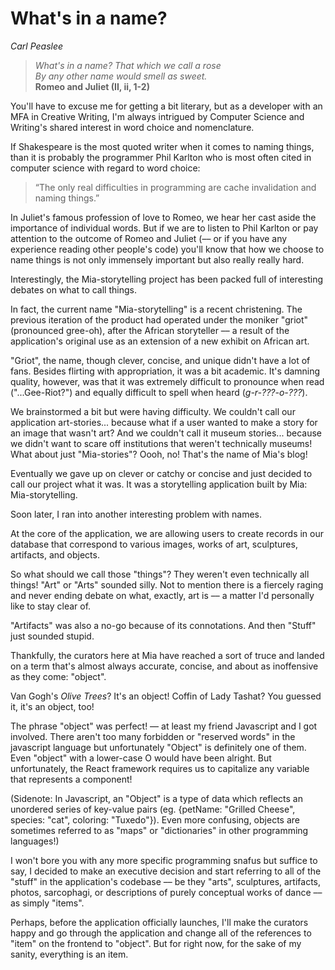 # What's in a name?

_Carl Peaslee_

>_What's in a name? That which we call a rose  
By any other name would smell as sweet._  
>**Romeo and Juliet (II, ii, 1-2)**

You'll have to excuse me for getting a bit literary, but as a developer with an MFA in Creative Writing, I'm always intrigued by Computer Science and Writing's shared interest in word choice and nomenclature.

If Shakespeare is the most quoted writer when it comes to naming things, than it is probably the programmer Phil Karlton who is most often cited in computer science with regard to word choice:

> “The only real difficulties in programming are cache invalidation and naming things.”

In Juliet's famous profession of love to Romeo, we hear her cast aside the importance of individual words. But if we are to listen to Phil Karlton or pay attention to the outcome of Romeo and Juliet (–– or if you have any experience reading other people's code) you'll know that how we choose to name things is not only immensely important but also really really hard.

Interestingly, the Mia-storytelling project has been packed full of interesting debates on what to call things.

In fact, the current name "Mia-storytelling" is a recent christening. The previous iteration of the product had operated under the moniker "griot" (pronounced gree-oh), after the African storyteller –– a result of the application's original use as an extension of a new exhibit on African art.

"Griot", the name, though clever, concise, and unique didn't have a lot of fans. Besides flirting with appropriation, it was a bit academic. It's damning quality, however, was that it was extremely difficult to pronounce when read ("...Gee-Riot?") and equally difficult to spell when heard (_g-r-???-o-???_).

We brainstormed a bit but were having difficulty. We couldn't call our application art-stories... because what if a user wanted to make a story for an image that wasn't art? And we couldn't call it museum stories... because we didn't want to scare off institutions that weren't technically museums! What about just "Mia-stories"? Oooh, no! That's the name of Mia's blog!

Eventually we gave up on clever or catchy or concise and just decided to call our project what it was. It was a storytelling application built by Mia: Mia-storytelling.

Soon later, I ran into another interesting problem with names.

At the core of the application, we are allowing users to create records in our database that correspond to various images, works of art, sculptures, artifacts, and objects.

So what should we call those "things"? They weren't even technically all things! "Art" or "Arts" sounded silly. Not to mention there is a fiercely raging and never ending debate on what, exactly, art is –– a matter I'd personally like to stay clear of.

"Artifacts" was also a no-go because of its connotations. And then "Stuff" just sounded stupid.

Thankfully, the curators here at Mia have reached a sort of truce and landed on a term that's almost always accurate, concise, and about as inoffensive as they come: "object".

Van Gogh's _Olive Trees_? It's an object! Coffin of Lady Tashat? You guessed it, it's an object, too!

The phrase "object" was perfect! –– at least my friend Javascript and I got involved. There aren't too many forbidden or "reserved words" in the javascript language but unfortunately "Object" is definitely one of them. Even "object" with a lower-case O would have been alright. But unfortunately, the React framework requires us to capitalize any variable that represents a component!

(Sidenote: In Javascript, an "Object" is a type of data which reflects an unordered series of key-value pairs (eg. {petName: "Grilled Cheese", species: "cat", coloring: "Tuxedo"}). Even more confusing, objects are sometimes referred to as "maps" or "dictionaries" in other programming languages!)  

I won't bore you with any more specific programming snafus but suffice to say, I decided to make an executive decision and start referring to all of the "stuff" in the application's codebase –– be they "arts", sculptures, artifacts, photos, sarcophagi, or descriptions of purely conceptual works of dance ––  as simply "items".

Perhaps, before the application officially launches, I'll make the curators happy and go through the application and change all of the references to "item" on the frontend to "object". But for right now, for the sake of my sanity, everything is an item.
